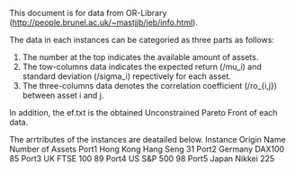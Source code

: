 This document is for data from OR-Library (http://people.brunel.ac.uk/~mastjjb/jeb/info.html).

The data in each instances can be categoried as three parts as follows:
1) The number at the top indicates the available amount of assets.
2) The tow-columns data indicates the expected return (/mu_i) and standard deviation (/sigma_i) repectively for each asset.
3) The three-columns data denotes the correlation coefficient (/ro_{i,j}) between asset i and j.

In addition, the ef.txt is the obtained Unconstrained Pareto Front of each data.

The arrtributes of the instances are deatailed below.
Instance      Origin       Name         Number of Assets
Port1        Hong Kong    Hang Seng           31
Port2         Germany      DAX100             85
Port3          UK         FTSE 100            89
Port4          US          S&P 500            98
Port5         Japan        Nikkei             225
